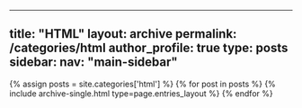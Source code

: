  ---
 title: "HTML"
 layout: archive
 permalink: /categories/html
 author_profile: true
 type: posts
 sidebar:
   nav: "main-sidebar"
 ---

 {% assign posts = site.categories['html'] %}
 {% for post in posts %} {% include archive-single.html type=page.entries_layout %} {% endfor %}